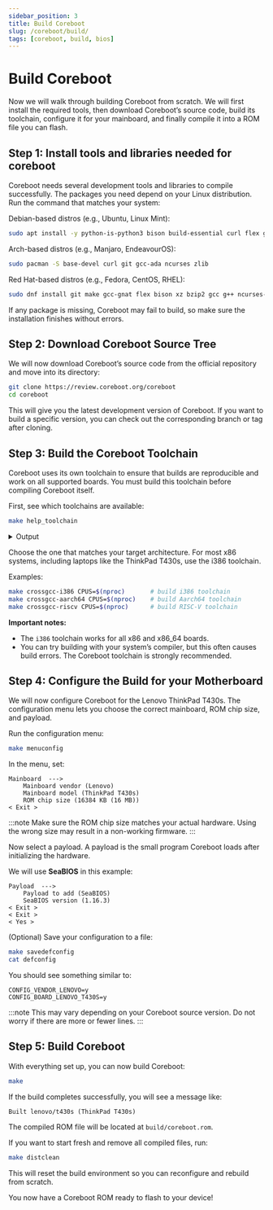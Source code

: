 ```yaml
---
sidebar_position: 3
title: Build Coreboot
slug: /coreboot/build/
tags: [coreboot, build, bios]
---
```


# Build Coreboot

Now we will walk through building Coreboot from scratch. We will first install the required tools, then download Coreboot’s source code, build its toolchain, configure it for your mainboard, and finally compile it into a ROM file you can flash.


## Step 1: Install tools and libraries needed for coreboot

Coreboot needs several development tools and libraries to compile successfully.
The packages you need depend on your Linux distribution. Run the command that matches your system:

Debian-based distros (e.g., Ubuntu, Linux Mint):

```bash
sudo apt install -y python-is-python3 bison build-essential curl flex git gnat libncurses-dev libssl-dev zlib1g-dev pkgconf
```

Arch-based distros (e.g., Manjaro, EndeavourOS):

```bash
sudo pacman -S base-devel curl git gcc-ada ncurses zlib
```

Red Hat-based distros (e.g., Fedora, CentOS, RHEL):

```bash
sudo dnf install git make gcc-gnat flex bison xz bzip2 gcc g++ ncurses-devel wget zlib-devel patch
```

If any package is missing, Coreboot may fail to build, so make sure the installation finishes without errors.


## Step 2: Download Coreboot Source Tree

We will now download Coreboot’s source code from the official repository and move into its directory:

```bash
git clone https://review.coreboot.org/coreboot
cd coreboot
```

This will give you the latest development version of Coreboot.
If you want to build a specific version, you can check out the corresponding branch or tag after cloning.


## Step 3: Build the Coreboot Toolchain

Coreboot uses its own toolchain to ensure that builds are reproducible and work on all supported boards.
You must build this toolchain before compiling Coreboot itself.

First, see which toolchains are available:

```bash
make help_toolchain
```

<details>
<summary>Output</summary>
<p>

```text
*** Toolchain targets ***
  crossgcc        - Build coreboot cross-compilers for all platforms
  crossgcc-clean  - Remove all built coreboot cross-compilers
  iasl            - Build coreboot IASL compiler (built by all cross targets)
  clang           - Build coreboot clang compiler
  nasm            - Build coreboot nasm
  test-toolchain  - Reports if toolchain components are out of date
  crossgcc-ARCH   - Build cross-compiler for specific architecture
  ARCH can be "i386", "x64", "arm", "aarch64", "riscv", "ppc64", "nds32le"
  Use "make [target] CPUS=#" to build toolchain using multiple cores
  Use "make [target] DEST=some/path" to install toolchain there
  Use "make [target] BUILDGCC_OPTIONS="-m" to get packages from coreboot mirror"
```

</p>
</details>

Choose the one that matches your target architecture.
For most x86 systems, including laptops like the ThinkPad T430s, use the i386 toolchain.

Examples:

```bash
make crossgcc-i386 CPUS=$(nproc)       # build i386 toolchain
make crossgcc-aarch64 CPUS=$(nproc)    # build Aarch64 toolchain
make crossgcc-riscv CPUS=$(nproc)      # build RISC-V toolchain
```

**Important notes:**

- The `i386` toolchain works for all x86 and x86_64 boards.
- You can try building with your system’s compiler, but this often causes build errors. The Coreboot toolchain is strongly recommended.


## Step 4: Configure the Build for your Motherboard

We will now configure Coreboot for the Lenovo ThinkPad T430s.
The configuration menu lets you choose the correct mainboard, ROM chip size, and payload.

Run the configuration menu:

```bash
make menuconfig
```

In the menu, set:

```text
Mainboard  --->  
    Mainboard vendor (Lenovo)
    Mainboard model (ThinkPad T430s)
    ROM chip size (16384 KB (16 MB))
< Exit >
```

:::note
Make sure the ROM chip size matches your actual hardware. Using the wrong size may result in a non-working firmware.
:::

Now select a payload. A payload is the small program Coreboot loads after initializing the hardware.

We will use **SeaBIOS** in this example:

```text
Payload  --->
    Payload to add (SeaBIOS)
    SeaBIOS version (1.16.3)
< Exit >
< Exit >
< Yes >
```

(Optional) Save your configuration to a file:

```bash
make savedefconfig
cat defconfig
```

You should see something similar to:

```text
CONFIG_VENDOR_LENOVO=y
CONFIG_BOARD_LENOVO_T430S=y
```

:::note
This may vary depending on your Coreboot source version. Do not worry if there are more or fewer lines.
:::


## Step 5: Build Coreboot

With everything set up, you can now build Coreboot:

```bash
make
```

If the build completes successfully, you will see a message like:

```text
Built lenovo/t430s (ThinkPad T430s)
```

The compiled ROM file will be located at `build/coreboot.rom`.

If you want to start fresh and remove all compiled files, run:

```bash
make distclean
```

This will reset the build environment so you can reconfigure and rebuild from scratch.

You now have a Coreboot ROM ready to flash to your device!